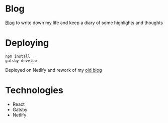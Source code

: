 # Blog

[Blog](https://brandontoy.me/) to write down my life and keep a diary of some highlights and thoughts

# Deploying

```
npm install 
gatsby develop
```

Deployed on Netlify and rework of my [old blog](https://github.com/brandon-toy/my-portfolio)

# Technologies

- React
- Gatsby
- Netlify
